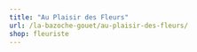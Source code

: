 ```yaml
---
title: "Au Plaisir des Fleurs"
url: /la-bazoche-gouet/au-plaisir-des-fleurs/
shop: fleuriste
---
```

